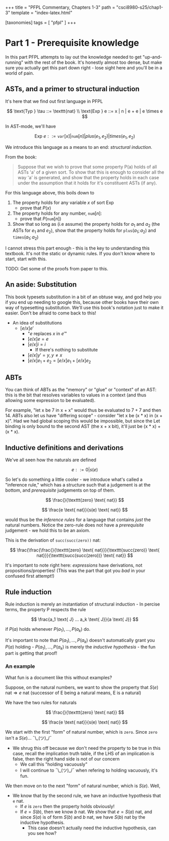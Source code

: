 +++
title = "PFPL Commentary, Chapters 1-3"
path = "csci8980-s25/chap1-3"
template = "index-latex.html"

[taxonomies]
tags = [ "pfpl" ]
+++


# Part 1 - Prerequisite knowledge

In this part PFPL attempts to lay out the knowledge needed to get
"up-and-running" with the rest of the book. It's honestly almost too
dense, but make sure you actually get this part down right - lose
sight here and you'll be in a world of pain.

## ASTs, and a primer to structural induction

It's here that we find out first language in PFPL

$$
\text{Typ } \tau ::= \texttt{nat} \\
\text{Exp } e ::= x | n | e + e | e \times e 
$$

In AST-mode, we'll have

$$
\text{Exp } e ::= \texttt{var}[x] | \texttt{num}[n] | plus(e_1, e_2) | times(e_1, e_2)
$$

We introduce this language as a means to an end: _structural induction_.

From the book:

> Suppose that we wish to prove that some property P(a) holds of all ASTs
> 'a' of a given sort. To show that this is enough to consider all the way
> 'a' is generated, and show that the property holds in each case under the
> assumption that it holds for it's constituent ASTs (if any).

For this language above, this boils down to
1. The property holds for any variable $x$ of sort $\text{Exp}$
    - prove that $P(x)$
2. The property holds for any number, $\texttt{num}[n]$:
    - prove that $P(\texttt{num}[n])$
3. Show that so long as (i.e assume) the property holds for
$a_1$ and $a_2$ (the ASTs for $e_1$ and $e_2$), show that the
property holds for $\texttt{plus}(a_1;a_2)$ and $\texttt{times}(a_1;a_2)$

I cannot stress this part enough - this is the key to understanding
this textbook. It's not the static or dynamic rules. If you don't know
where to start, start with this.

TODO: Get some of the proofs from paper to this.

## An aside: Substitution

This book typesets substitution in a bit of an obtuse way, and god
help you if you end up needing to google this, because other books
have their own way of typesetting substitution. We'll use this book's
notation just to make it easier. Don't be afraid to come back to this!

- An idea of substitutions
    - $[e/x]e'$   
        - "$e$ replaces $x$ in $e'$"
        - $[e/x]e = e$
        - $[e/x]i = i$
            - If there's nothing to substitute
        - $[e/x]y' = y, y \neq x$
        - $[e/x]e_1 + e_2 = [e/x]e_1 + [e/x]e_2$

## ABTs

You can think of ABTs as the "memory" or "glue" or "context" of an 
AST: this is the bit that resolves variables to values in a context
(and thus allowing some expression to be evaluated). 

For example, "let x be 7 in x + x" would thus be evaluated to $7 + 7$
and then $14$. ABTs also let us have "differing scope" - consider
"let x be (x * x) in (x + x)". Had we had global scoping this would
be impossible, but since the Let binding is only bound to the 
second AST (the x + x bit), it'll just be (x * x) + (x * x).

## Inductive definitions and derivations

We've all seen how the naturals are defined

$$
e ::= 0 | s(e)
$$

So let's do something a little cooler - we introduce 
what's called a "inference rule," which has a structure such that
a judgement is at the bottom, and _prerequisite_ judgements
on top of them. 

$$
\frac{}{\texttt{zero} \text{ nat}}
$$

$$
\frac{e \text{ nat}}{s(e) \text{ nat}}
$$

would thus be the _inference rules_ for a language that
contains _just_ the natural numbers. Notice the zero-rule
does not have a _prerequisite_ judgement - we hold this to be
an axiom.

This is the derivation of $\texttt{succ(succ(zero))} \text{ nat}$:

$$
\frac{\frac{\frac{}{\texttt{zero} \text{ nat}}}{\texttt{succ(zero)} \text{ nat}}}{\texttt{succ(succ(zero))} \text{ nat}}
$$

It's important to note right here: _expressions_ have derivations, not
propositions/properties! (This was the part that got you _bad_ in your
confused first attempt!)

## Rule induction

Rule induction is merely an instantiation of structural induction - 
In percise terms, the property P respects the rule

$$
\frac{a_1 \text{ J} ... a_k \text{ J}}{a \text{ J}}
$$

if $P(a)$ holds whenever $P(a_1),...,P(a_k)$ do.

It's important to note that $P(a_1),...,P(a_k)$ doesn't automatically
grant you $P(a)$ holding - $P(a_1),...,P(a_k)$ is merely the _inductive
hypothesis_ - the fun part is getting that proof!

### An example

What fun is a document like this without examples?

Suppose, on the natural numbers, we want to show the property
that $S(e) \text{ nat} \Rightarrow e \text{ nat}$ 
(successor of E being a natural means, E is a natural)

We have the two rules for naturals

$$
\frac{}{\texttt{zero} \text{ nat}}
$$

$$
\frac{e \text{ nat}}{s(e) \text{ nat}}
$$

We start with the first "form" of natural number, which is
$\texttt{zero}$. Since $\texttt{zero}$ isn't a $S(e)$... 
¯\\\_(ツ)\_/¯ 
- We shrug this off because we don't need the property to be true in this case,
recall the implication truth table, if the LHS of an implication is false, then
the right hand side is not of our concern
    - We call this "holding vacuously"
    - I will continue to ¯\\\_(ツ)\_/¯  when refering to holding vacuously, it's fun.

We then move on to the next "form" of natural number, which
is $S(e)$. Well,
- We know that by the second rule, we have an inductive hypothesis that
$\texttt{e} \text{ nat}$.
    - If $e$ is $\texttt{zero}$ then the property holds obviously!
    - If $e = S(b)$, then we know $b$ nat. We show that $e = S(a)$ nat,
    and since $S(a)$ is of form $S(b)$ and $b$ nat, we have $S(b)$ nat
    by the inductive hypothesis.
        - This case doesn't actually need the inductive hypothesis, can you
        see how?



